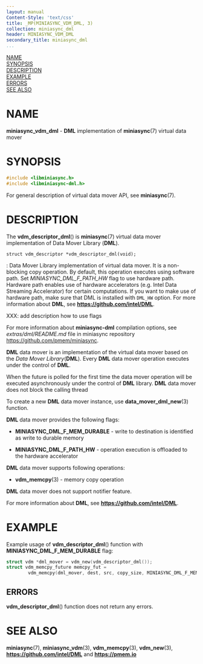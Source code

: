 ```yaml
---
layout: manual
Content-Style: 'text/css'
title: _MP(MINIASYNC_VDM_DML, 3)
collection: miniasync_dml
header: MINIASYNC_VDM_DML
secondary_title: miniasync_dml
...
```


[comment]: <> (SPDX-License-Identifier: BSD-3-Clause)
[comment]: <> (Copyright 2022, Intel Corporation)

[comment]: <> (miniasync_vdm_dml.3 -- man page for miniasync-dml vdm API)

[NAME](#name)<br />
[SYNOPSIS](#synopsis)<br />
[DESCRIPTION](#description)<br />
[EXAMPLE](#example)<br />
[ERRORS](#errors)<br />
[SEE ALSO](#see-also)<br />


# NAME #

**miniasync_vdm_dml** - **DML** implementation of **miniasync**(7) virtual data mover


# SYNOPSIS #

```c
#include <libminiasync.h>
#include <libminiasync-dml.h>
```

For general description of virtual data mover API, see **miniasync**(7).


# DESCRIPTION #

The **vdm_descriptor_dml**() is **miniasync**(7) virtual data mover
implementation of Data Mover Library (**DML**).

`struct vdm_descriptor *vdm_descriptor_dml(void);`

:	Data Mover Library implementation of virtual data mover. It is a non-blocking copy operation.
	By default, this operation executes using software path. Set *MINIASYNC_DML_F_PATH_HW* flag to
	use hardware path. Hardware path enables use of hardware accelerators (e.g. Intel Data Streaming Accelerator)
	for certain computations.
	If you want to make use of hardware path, make sure that DML is installed with ```DML_HW``` option.
	For more information about **DML**, see **<https://github.com/intel/DML>**.

XXX: add description how to use flags

For more information about **miniasync-dml** compilation options, see *extras/dml/README.md* file
in miniasync repository <https://github.com/pmem/miniasync>.

**DML** data mover is an implementation of the virtual data mover based on
the *Data Mover Library*(**DML**). Every **DML** data mover operation
executes under the control of **DML**.

When the future is polled for the first time the data mover operation will be executed
asynchronously under the control of **DML** library. **DML** data mover does not
block the calling thread

To create a new **DML** data mover instance, use **data_mover_dml_new**(3) function.

**DML** data mover provides the following flags:

* **MINIASYNC_DML_F_MEM_DURABLE** - write to destination is identified as write to durable memory

* **MINIASYNC_DML_F_PATH_HW** - operation execution is offloaded to the hardware accelerator

**DML** data mover supports following operations:

* **vdm_memcpy**(3) - memory copy operation

**DML** data mover does not support notifier feature.

For more information about **DML**, see **<https://github.com/intel/DML>**.


# EXAMPLE #

Example usage of **vdm_descriptor_dml**() function with **MINIASYNC_DML_F_MEM_DURABLE** flag:
```c
struct vdm *dml_mover = vdm_new(vdm_descriptor_dml());
struct vdm_memcpy_future memcpy_fut =
		vdm_memcpy(dml_mover, dest, src, copy_size, MINIASYNC_DML_F_MEM_DURABLE);
```


## ERRORS ##

**vdm_descriptor_dml**() function does not return any errors.


# SEE ALSO #

**miniasync**(7), **miniasync_vdm**(3), **vdm_memcpy**(3), **vdm_new**(3),
**<https://github.com/intel/DML>** and **<https://pmem.io>**
